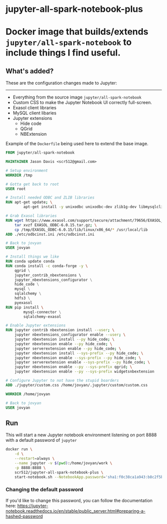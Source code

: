 # jupyter-all-spark-notebook-plus

# Docker image that builds/extends `jupyter/all-spark-notebook` to include things I find useful.

## What's added?
These are the configuration changes made to Jupyter:

---

* Everything from the source image `jupyter/all-spark-notebook` 
* Custom CSS to make the Jupyter Notebook UI correctly full-screen.
* Exasol client libraries
* MySQL client libaries
* Jupyter extensions
	* Hide code
	* QGrid
	* NBExtension

Example of the `Dockerfile` being used here to extend the base image.
```dockerfile
FROM jupyter/all-spark-notebook

MAINTAINER Jason Davis <scr512@gmail.com>

# Setup environment
WORKDIR /tmp

# Gotta get back to root
USER root

# Install needed ODBC and ZLIB libraries
RUN apt-get update; \
        apt-get install -y unixodbc unixodbc-dev zlib1g-dev libmysqlclient-dev 

# Grab Exasol libraries
RUN wget https://www.exasol.com/support/secure/attachment/79656/EXASOL_ODBC-6.0.15.tar.gz; \
	tar xvzf EXASOL_ODBC-6.0.15.tar.gz; \
	cp /tmp/EXASOL_ODBC-6.0.15/lib/linux/x86_64/* /usr/local/lib
ADD ./etc/odbcinst.ini /etc/odbcinst.ini

# Back to jovyan
USER jovyan

# Install things we like
RUN conda update conda
RUN conda install -c conda-forge -y \ 
	qgrid \
	jupyter_contrib_nbextensions \ 
	jupyter_nbextensions_configurator \
	hide_code \
	mysql \
	sqlalchemy \
	hdfs3 \
	pyexasol
RUN pip install \ 
        mysql-connector \
        sqlalchemy-exasol

# Enable Jupyter extensions
RUN jupyter contrib nbextension install --user; \
	jupyter nbextensions_configurator enable --user; \
	jupyter nbextension install --py hide_code; \
	jupyter nbextension enable --py hide_code; \
	jupyter serverextension enable --py hide_code; \
	jupyter nbextension install --sys-prefix --py hide_code; \
	jupyter nbextension enable --sys-prefix --py hide_code; \
	jupyter serverextension enable --sys-prefix --py hide_code; \
	jupyter nbextension enable --py --sys-prefix qgrid; \
	jupyter nbextension enable --py --sys-prefix widgetsnbextension

# Configure Jupyter to not have the stupid boarders
ADD ./jupyter/custom.css /home/jovyan/.jupyter/custom/custom.css

WORKDIR /home/jovyan

# Back to jovyan
USER jovyan
```
## Run
This will start a new Jupyter notebook environment listening on port 8888 with a default password of `jupyter`
```bash
docker run \
	-d \
	--restart=always \
	--name jupyter -v $(pwd):/home/jovyan/work \
	-p 8888:8888 \
	scr512/jupyter-all-spark-notebook-plus \
	start-notebook.sh --NotebookApp.password='sha1:f0c38ca1a943:b8c2f5b9c49dce6ad941776900950bae146e0f2b'
```
### Changing the default password
If you'd like to change this password, you can follow the documentation here:
https://jupyter-notebook.readthedocs.io/en/stable/public_server.html#preparing-a-hashed-password
